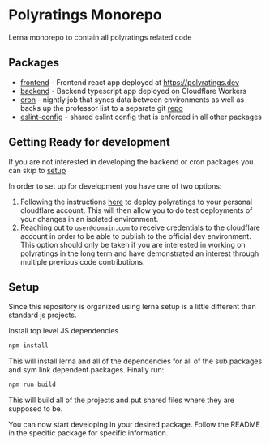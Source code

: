 # Polyratings Monorepo

Lerna monorepo to contain all polyratings related code

## Packages

- [frontend](./packages/frontend/) - Frontend react app deployed at <https://polyratings.dev>
- [backend](./packages/backend/) - Backend typescript app deployed on Cloudflare Workers
- [cron](./packages/cron/) - nightly job that syncs data between environments as well as backs up the professor list to a separate git [repo](TODO://PROVIDE_URL)
- [eslint-config](./packages/eslint-config/) - shared eslint config that is enforced in all other packages

## Getting Ready for development

If you are not interested in developing the backend or cron packages you can skip to [setup](#setup)

In order to set up for development you have one of two options:

1. Following the instructions [here](./docs/deployment.md) to deploy polyratings to your personal cloudflare account. This will then allow you to do test deployments of your changes in an isolated environment.
2. Reaching out to `user@domain.com` to receive credentials to the cloudflare account in order to be able to publish to the official dev environment. This option should only be taken if you are interested in working on polyratings in the long term and have demonstrated an interest through multiple previous code contributions.

## Setup

Since this repository is organized using lerna setup is a little different than standard js projects.

Install top level JS dependencies

```bash
npm install
```

This will install lerna and all of the dependencies for all of the sub packages and sym link dependent packages. Finally run:

```bash
npm run build
```

This will build all of the projects and put shared files where they are supposed to be.

You can now start developing in your desired package. Follow the README in the specific package for specific information.
